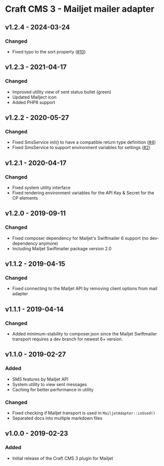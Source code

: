 # Craft CMS 3 - Mailjet mailer adapter

## v1.2.4 - 2024-03-24

### Changed

- Fixed typo to the sort property ([#10](https://github.com/bertoost/Craft-Mailjet/pull/10/))

## v1.2.3 - 2021-04-17

### Changed

- Improved utility view of sent status bullet (green)
- Updated Mailject icon
- Added PHP8 support

## v1.2.2 - 2020-05-27

### Changed

- Fixed SmsService init() to have a compatible return type definition ([#4](https://github.com/bertoost/Craft-3-Mailjet/issues/4))
- Fixed SmsService to support environment variables for settings ([#2](https://github.com/bertoost/Craft-3-Mailjet/pull/2))

## v1.2.1 - 2020-04-17

### Changed

- Fixed system utility interface
- Fixed rendering environment variables for the API Key & Secret for the CP elements

## v1.2.0 - 2019-09-11

### Changed

- Fixed composer dependency for Mailjet's Swiftmailer 6 support (no dev-dependency anymore)
- Including Mailjet Swiftmailer package version 2.0

## v1.1.2 - 2019-04-15

### Changed

- Fixed connecting to the Mailjet API by removing client options from mail adapter

## v1.1.1 - 2019-04-14

### Changed

- Added minimum-stability to composer.json since the Mailjet Swiftmailer transport requires a dev branch for newest 6+ version.

## v1.1.0 - 2019-02-27

### Added

- SMS features by Mailjet API
- System utility to view sent messages
- Caching for better performance in utility

### Changed

- Fixed checking if Mailjet transport is used in `MailjetAdapter::isUsed()`
- Separated docs into multiple markdown files

## v1.0.0 - 2019-02-23

### Added

- Initial release of the Craft CMS 3 plugin for Mailjet